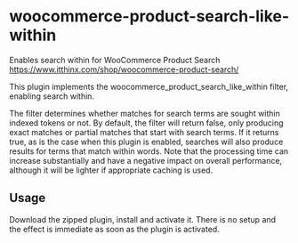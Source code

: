 # woocommerce-product-search-like-within
Enables search within for WooCommerce Product Search https://www.itthinx.com/shop/woocommerce-product-search/

This plugin implements the woocommerce_product_search_like_within filter, enabling search within.

The filter determines whether matches for search terms are sought within indexed tokens or not.
By default, the filter will return false, only producing exact matches or partial matches that start with search terms.
If it returns true, as is the case when this plugin is enabled, searches will also produce results for terms that match within words.
Note that the processing time can increase substantially and have a negative impact on overall performance, although it will be lighter if appropriate caching is used.

## Usage

Download the zipped plugin, install and activate it. There is no setup and the effect is immediate as soon as the plugin is activated.
